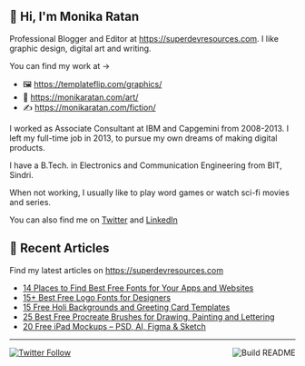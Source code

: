 ## 👋 Hi, I'm Monika Ratan

Professional Blogger and Editor at https://superdevresources.com. I like graphic design, digital art and writing.

You can find my work at → 
- 🖼 https://templateflip.com/graphics/
- 🎨 https://monikaratan.com/art/
- ✍ https://monikaratan.com/fiction/

I worked as Associate Consultant at IBM and Capgemini from 2008-2013. I left my full-time job in 2013, to pursue my own dreams of making digital products.

I have a B.Tech. in Electronics and Communication Engineering from BIT, Sindri.

When not working, I usually like to play word games or watch sci-fi movies and series.

You can also find me on [Twitter](https://twitter.com/monikaratan) and [LinkedIn](https://www.linkedin.com/in/monika-ratan-66207531)


## 📝 Recent Articles

Find my latest articles on https://superdevresources.com

<!-- FEED-START -->
- [14 Places to Find Best Free Fonts for Your Apps and Websites](https://superdevresources.com/best-free-fonts-for-apps-and-websites/)
- [15+ Best Free Logo Fonts for Designers](https://superdevresources.com/logo-fonts/)
- [15 Free Holi Backgrounds and Greeting Card Templates](https://superdevresources.com/free-holi-backgrounds-greeting-templates/)
- [25 Best Free Procreate Brushes for Drawing, Painting and Lettering](https://superdevresources.com/procreate-brushes-free/)
- [20 Free iPad Mockups – PSD, AI, Figma & Sketch](https://superdevresources.com/ipad-mockups-psd-figma/)
<!-- FEED-END -->

---
[![Twitter Follow](https://img.shields.io/twitter/follow/monikaratan?label=Follow&style=social)](https://twitter.com/monikaratan) <a href="https://github.com/monikaratan/monikaratan/actions"><img src="https://github.com/monikaratan/monikaratan/workflows/Build%20README/badge.svg?branch=main" align="right" alt="Build README"></a>